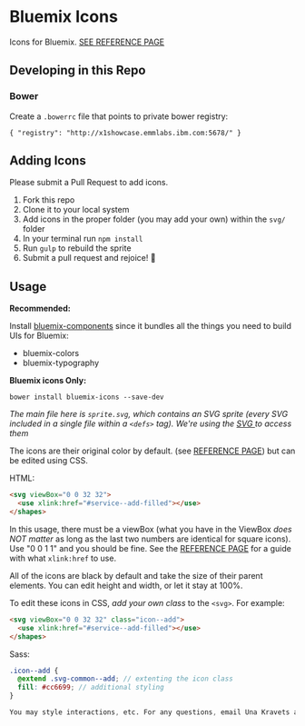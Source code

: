 # Bluemix Icons

Icons for Bluemix. [SEE REFERENCE PAGE](https://pages.github.ibm.com/Bluemix/bluemix-icons/build/defs/sprite.defs.html)

## Developing in this Repo

### Bower

Create a `.bowerrc` file that points to private bower registry:

```
{ "registry": "http://x1showcase.emmlabs.ibm.com:5678/" }
```

## Adding Icons

Please submit a Pull Request to add icons.

1. Fork this repo
2. Clone it to your local system
3. Add icons in the proper folder (you may add your own) within the `svg/` folder
4. In your terminal run `npm install`
5. Run `gulp` to rebuild the sprite
6. Submit a pull request and rejoice! :tada:

## Usage

**Recommended:**

Install [bluemix-components](https://github.ibm.com/Bluemix/bluemix-components) since it bundles all the things you need to build UIs for Bluemix:
- bluemix-colors
- bluemix-typography

**Bluemix icons Only:**

```
bower install bluemix-icons --save-dev
```

*The main file here is `sprite.svg`, which contains an SVG sprite (every SVG included in a single file within a `<defs>` tag). We're using the [SVG <use>](https://developer.mozilla.org/en-US/docs/Web/SVG/Element/use) to access them*

The icons are their original color by default. (see [REFERENCE PAGE](https://pages.github.ibm.com/Bluemix/bluemix-icons/build/defs/sprite.defs.html)) but can be edited using CSS.

HTML:
```html
<svg viewBox="0 0 32 32">
  <use xlink:href="#service--add-filled"></use>
</shapes>
```

In this usage, there must be a viewBox (what you have in the ViewBox *does NOT matter* as long as the last two numbers are identical for square icons). Use "0 0 1 1" and you should be fine. See the [REFERENCE PAGE](https://pages.github.ibm.com/Bluemix/bluemix-icons/build/defs/sprite.defs.html) for a guide with what `xlink:href` to use.

All of the icons are black by default and take the size of their parent elements. You can edit height and width, or let it stay at 100%.

To edit these icons in CSS, *add your own class* to the `<svg>`. For example:

```html
<svg viewBox="0 0 32 32" class="icon--add">
  <use xlink:href="#service--add-filled"></use>
</shapes>
```

Sass:
```scss
.icon--add {
  @extend .svg-common--add; // extenting the icon class
  fill: #cc6699; // additional styling
}

You may style interactions, etc. For any questions, email Una Kravets at unakravets@us.ibm.com